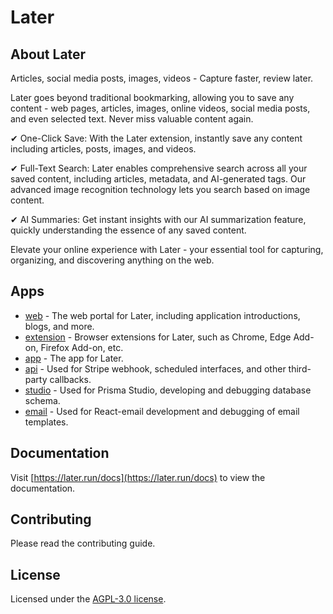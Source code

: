 # Later

## About Later

Articles, social media posts, images, videos - Capture faster, review later.

Later goes beyond traditional bookmarking, allowing you to save any content - web pages, articles, images, online videos, social media posts, and even selected text. Never miss valuable content again.

✔ One-Click Save: With the Later extension, instantly save any content including articles, posts, images, and videos.

✔ Full-Text Search: Later enables comprehensive search across all your saved content, including articles, metadata, and AI-generated tags. Our advanced image recognition technology lets you search based on image content.

✔ AI Summaries: Get instant insights with our AI summarization feature, quickly understanding the essence of any saved content.

Elevate your online experience with Later - your essential tool for capturing, organizing, and discovering anything on the web.

## Apps

- [web](apps/web) - The web portal for Later, including application introductions, blogs, and more.
- [extension](apps/extension) - Browser extensions for Later, such as Chrome, Edge Add-on, Firefox Add-on, etc.
- [app](apps/app) - The app for Later.
- [api](apps/api) - Used for Stripe webhook, scheduled interfaces, and other third-party callbacks.
- [studio](apps/studio) - Used for Prisma Studio, developing and debugging database schema.
- [email](apps/email) - Used for React-email development and debugging of email templates.

## Documentation

Visit [https://later.run/docs](https://later.run/docs) to view the documentation.

## Contributing

Please read the contributing guide.

## License

Licensed under the [AGPL-3.0 license](LICENSE).
